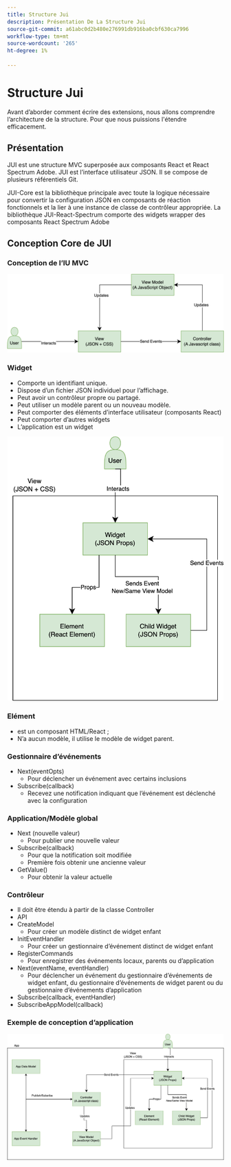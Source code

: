 ```yaml
---
title: Structure Jui
description: Présentation De La Structure Jui
source-git-commit: a61abc0d2b480e276991db916ba0cbf630ca7996
workflow-type: tm+mt
source-wordcount: '265'
ht-degree: 1%

---
```


# Structure Jui

Avant d’aborder comment écrire des extensions, nous allons comprendre l’architecture de la structure.
Pour que nous puissions l&#39;étendre efficacement.

## Présentation

JUI est une structure MVC superposée aux composants React et React Spectrum Adobe. JUI est l’interface utilisateur JSON. Il se compose de plusieurs référentiels Git.

JUI-Core est la bibliothèque principale avec toute la logique nécessaire pour convertir la configuration JSON en composants de réaction fonctionnels et la lier à une instance de classe de contrôleur appropriée.
La bibliothèque JUI-React-Spectrum comporte des widgets wrapper des composants React Spectrum Adobe

## Conception Core de JUI

### Conception de l’IU MVC

![Flux MVC JUI](./imgs/jui-mvc-flow.png)

### Widget

- Comporte un identifiant unique.
- Dispose d’un fichier JSON individuel pour l’affichage.
- Peut avoir un contrôleur propre ou partagé.
- Peut utiliser un modèle parent ou un nouveau modèle.
- Peut comporter des éléments d’interface utilisateur (composants React)
- Peut comporter d’autres widgets
- L’application est un widget

![Widget JUI](./imgs/jui-widget.png)

### Elément

- est un composant HTML/React ;
- N’a aucun modèle, il utilise le modèle de widget parent.

### Gestionnaire d’événements

- Next(eventOpts)
   - Pour déclencher un événement avec certains inclusions
- Subscribe(callback)
   - Recevez une notification indiquant que l’événement est déclenché avec la configuration

### Application/Modèle global

- Next (nouvelle valeur)
   - Pour publier une nouvelle valeur
- Subscribe(callback)
   - Pour que la notification soit modifiée
   - Première fois obtenir une ancienne valeur
- GetValue()
   - Pour obtenir la valeur actuelle

### Contrôleur

- Il doit être étendu à partir de la classe Controller
- API
- CreateModel
   - Pour créer un modèle distinct de widget enfant
- InitEventHandler
   - Pour créer un gestionnaire d’événement distinct de widget enfant
- RegisterCommands
   - Pour enregistrer des événements locaux, parents ou d’application
- Next(eventName, eventHandler)
   - Pour déclencher un événement du gestionnaire d’événements de widget enfant, du gestionnaire d’événements de widget parent ou du gestionnaire d’événements d’application
- Subscribe(callback, eventHandler)
- SubscribeAppModel(callback)

### Exemple de conception d’application

![Exemple d’application](./imgs/jui-sample-app.png)

